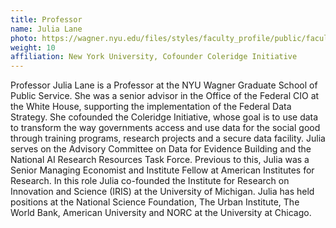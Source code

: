 ```yaml
---
title: Professor
name: Julia Lane
photo: https://wagner.nyu.edu/files/styles/faculty_profile/public/faculty/headshots/Julia-Lane_2.jpg?itok=37RrLxC9
weight: 10
affiliation: New York University, Cofounder Coleridge Initiative
---
```


Professor Julia Lane is a Professor at the NYU Wagner Graduate School of Public Service. She was a senior advisor in the Office of the Federal CIO at the White House, supporting the implementation of the Federal Data Strategy. She cofounded the Coleridge Initiative, whose goal is to use data to transform the way governments access and use data for the social good through training programs, research projects and a secure data facility. Julia serves on the Advisory Committee on Data for Evidence Building and the National AI Research Resources Task Force. Previous to this, Julia was a Senior Managing Economist and Institute Fellow at American Institutes for Research. In this role Julia co-founded the Institute for Research on Innovation and Science (IRIS) at the University of Michigan. Julia has held positions at the National Science Foundation, The Urban Institute, The World Bank, American University and NORC at the University at Chicago.
